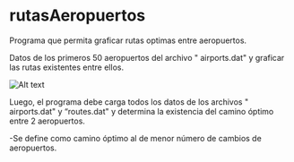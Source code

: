 # rutasAeropuertos
Programa que permita graficar rutas optimas entre aeropuertos. 

Datos de los primeros 50 aeropuertos del archivo " airports.dat" y graficar las rutas existentes entre ellos.

![Alt text](/relative/path/to/img/data.png?raw=true "aiports.dat - routes.dat") 

Luego, el programa debe carga todos los datos de los archivos " airports.dat" y “routes.dat" y determina la existencia del 
camino óptimo entre 2 aeropuertos.

-Se define como camino óptimo al de menor número de cambios de aeropuertos.
